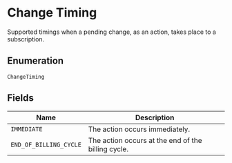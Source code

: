 <!-- Optimized: 2025-10-06 -->
<!-- RPM: 1.6.2.1.1.6.2.1_change-timing_20251006 -->
<!-- Session: E2E RPM DNA Application -->
<!-- AOM: RND (Reggie & Dro) -->
<!-- COI: TECHNOLOGY -->
<!-- RPM: HIGH -->
<!-- ACTION: BUILD -->

# Change Timing

Supported timings when a pending change, as an action, takes place to a subscription.

## Enumeration

`ChangeTiming`

## Fields

| Name | Description |
|  --- | --- |
| `IMMEDIATE` | The action occurs immediately. |
| `END_OF_BILLING_CYCLE` | The action occurs at the end of the billing cycle. |
